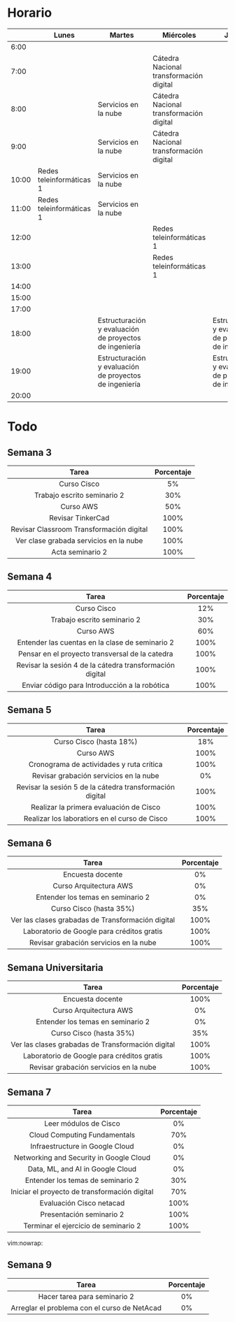 # Horario

|       | Lunes                    | Martes                                                 | Miércoles                               | Jueves                                                 | Viernes                  | Sábado                     |
|-------|--------------------------|--------------------------------------------------------|-----------------------------------------|--------------------------------------------------------|--------------------------|----------------------------|
| 6:00  |                          |                                                        |                                         |                                                        |                          |                            |
| 7:00  |                          |                                                        | Cátedra Nacional transformación digital |                                                        |                          |                            |
| 8:00  |                          | Servicios en la nube                                   | Cátedra Nacional transformación digital |                                                        |                          | Introducción a la robótica |
| 9:00  |                          | Servicios en la nube                                   | Cátedra Nacional transformación digital |                                                        |                          | Introducción a la robótica |
| 10:00 | Redes teleinformáticas 1 | Servicios en la nube                                   |                                         |                                                        |                          | Introducción a la robótica |
| 11:00 | Redes teleinformáticas 1 | Servicios en la nube                                   |                                         |                                                        |                          | Introducción a la robótica |
| 12:00 |                          |                                                        | Redes teleinformáticas 1                |                                                        | Redes teleinformáticas 1 |                            |
| 13:00 |                          |                                                        | Redes teleinformáticas 1                |                                                        | Redes teleinformáticas 1 |                            |
| 14:00 |                          |                                                        |                                         |                                                        |                          |                            |
| 15:00 |                          |                                                        |                                         |                                                        |                          |                            |
| 17:00 |                          |                                                        |                                         |                                                        |                          |                            |
| 18:00 |                          | Estructuración y evaluación de proyectos de ingeniería |                                         | Estructuración y evaluación de proyectos de ingeniería |                          |                            |
| 19:00 |                          | Estructuración y evaluación de proyectos de ingeniería |                                         | Estructuración y evaluación de proyectos de ingeniería |                          |                            |
| 20:00 |                          |                                                        |                                         |                                                        |                          |                            |

# Todo

## Semana 3

| Tarea                                                           | Porcentaje |
|:---------------------------------------------------------------:|:----------:|
| Curso Cisco                                                     | 5%         |
| Trabajo escrito seminario 2                                     | 30%        |
| Curso AWS                                                       | 50%        |
| Revisar TinkerCad                                               | 100%       |
| Revisar Classroom Transformación digital                        | 100%       |
| Ver clase grabada servicios en la nube                          | 100%       |
| Acta seminario 2                                                | 100%       |

## Semana 4

| Tarea                                                           | Porcentaje |
|:---------------------------------------------------------------:|:----------:|
| Curso Cisco                                                     | 12%        |
| Trabajo escrito seminario 2                                     | 30%        |
| Curso AWS                                                       | 60%        |
| Entender las cuentas en la clase de seminario 2                 | 100%       |
| Pensar en el proyecto transversal de la catedra                 | 100%       |
| Revisar la sesión 4 de la cátedra transformación digital        | 100%       |
| Enviar código para Introducción a la robótica                   | 100%       |

## Semana 5

| Tarea                                                           | Porcentaje |
|:---------------------------------------------------------------:|:----------:|
| Curso Cisco (hasta 18%)                                         | 18%        |
| Curso AWS                                                       | 100%       |
| Cronograma de actividades y ruta crítica                        | 100%       |
| Revisar grabación servicios en la nube                          | 0%         |
| Revisar la sesión 5 de la cátedra transformación digital        | 100%       |
| Realizar la primera evaluación de Cisco                         | 100%       |
| Realizar los laboratiors en el curso de Cisco                   | 100%       |

## Semana 6

| Tarea                                                           | Porcentaje |
|:---------------------------------------------------------------:|:----------:|
| Encuesta docente                                                | 0%         |
| Curso Arquitectura AWS                                          | 0%         |
| Entender los temas en seminario 2                               | 0%         |
| Curso Cisco (hasta 35%)                                         | 35%        |
| Ver las clases grabadas de Transformación digital               | 100%       |
| Laboratorio de Google para créditos gratis                      | 100%       |
| Revisar grabación servicios en la nube                          | 100%       |

## Semana Universitaria

| Tarea                                                           | Porcentaje |
|:---------------------------------------------------------------:|:----------:|
| Encuesta docente                                                | 100%       |
| Curso Arquitectura AWS                                          | 0%         |
| Entender los temas en seminario 2                               | 0%         |
| Curso Cisco (hasta 35%)                                         | 35%        |
| Ver las clases grabadas de Transformación digital               | 100%       |
| Laboratorio de Google para créditos gratis                      | 100%       |
| Revisar grabación servicios en la nube                          | 100%       |

## Semana 7

| Tarea                                                           | Porcentaje |
|:---------------------------------------------------------------:|:----------:|
| Leer módulos de Cisco                                           | 0%         |
| Cloud Computing Fundamentals                                    | 70%        |
| Infraestructure in Google Cloud                                 | 0%         |
| Networking and Security in Google Cloud                         | 0%         |
| Data, ML, and AI in Google Cloud                                | 0%         |
| Entender los temas de seminario 2                               | 30%        |
| Iniciar el proyecto de transformación digital                   | 70%        |
| Evaluación Cisco netacad                                        | 100%       |
| Presentación seminario 2                                        | 100%       |
| Terminar el ejercicio de seminario 2                            | 100%       |

vim:nowrap:

## Semana 9

| Tarea                                                           | Porcentaje |
|:---------------------------------------------------------------:|:----------:|
| Hacer tarea para seminario 2                                    | 0%         |
| Arreglar el problema con el curso de NetAcad                    | 0%         |
